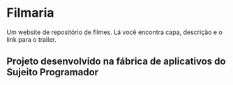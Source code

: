 # Filmaria

Um website de repositório de filmes. Lá você encontra capa, descrição e o link para o trailer. 

## Projeto desenvolvido na fábrica de aplicativos do Sujeito Programador 
